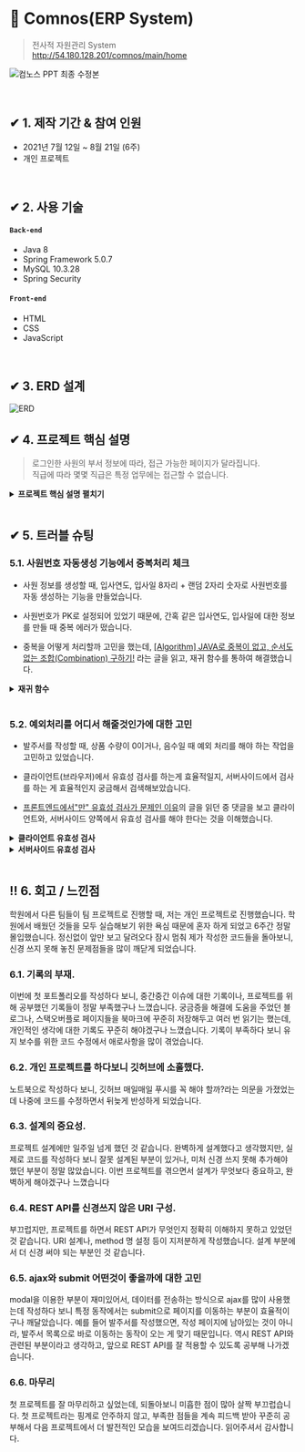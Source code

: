 # :pushpin: Comnos(ERP System)
>전사적 자원관리 System  
>http://54.180.128.201/comnos/main/home


![컴노스 PPT 최종 수정본](https://user-images.githubusercontent.com/80299163/132378386-d9574d57-05e1-403c-a986-ced03548af6c.png)

</br>

## ✔ 1. 제작 기간 & 참여 인원
- 2021년 7월 12일 ~ 8월 21일 (6주)
- 개인 프로젝트

</br>

## ✔ 2. 사용 기술
#### `Back-end`
  - Java 8
  - Spring Framework 5.0.7
  - MySQL 10.3.28
  - Spring Security
#### `Front-end`
  - HTML
  - CSS
  - JavaScript

</br>

## ✔ 3. ERD 설계

![ERD](https://user-images.githubusercontent.com/80299163/132377493-f0ff99b7-5583-4466-9aff-9b683b8a61ef.jpg)


## ✔ 4. 프로젝트 핵심 설명
>로그인한 사원의 부서 정보에 따라, 접근 가능한 페이지가 달라집니다.<br>
>직급에 따라 몇몇 직급은 특정 업무에는 접근할 수 없습니다.

<details>
<summary><b> 프로젝트 핵심 설명 펼치기</b></summary>
<div markdown="1">

### 4.1. 프로젝트 설명
![수정1](https://user-images.githubusercontent.com/80299163/132401792-7d9d0076-c9df-4b33-918a-ca60e1334708.png)

![수정2](https://user-images.githubusercontent.com/80299163/132402422-acff080f-a206-4570-b59d-82668bd74288.png)


### 4.2. 내부 발주서 흐름
![수정3](https://user-images.githubusercontent.com/80299163/132401893-fd084eaa-4cde-4b2a-ac72-853fc1bb71fe.png)

### 4.3. 외부 발주서 흐름

![수정4](https://user-images.githubusercontent.com/80299163/132401942-e0eb3d85-7fe8-425b-ab9e-79cfd977df62.png)

### 4.4. 그 외

* 사원 정보 등록 & 수정
* 퇴사 처리(권한 제거)
* 매장, 상품 정보 등록
* 총 상품 평균 수익률 계산
* 외부 API 연동(카카오 주소 찾기, 카카오 맵) 
* Spring SMTP Server 이용하여 메일 전송 (비밀번호 재설정)
* Spring Security를 이용한 권한 설정 및 관리
* AWS S3를 이용한 이미지 업로드 및 출력


</div>
</details>

</br>


## ✔ 5. 트러블 슈팅
### 5.1. 사원번호 자동생성 기능에서 중복처리 체크

- 사원 정보를 생성할 때, 입사연도, 입사일 8자리 + 랜덤 2자리 숫자로 사원번호를 자동 생성하는 기능을 만들었습니다.

- 사원번호가 PK로 설정되어 있었기 때문에, 간혹 같은 입사연도, 입사일에 대한 정보를 만들 때 중복 에러가 떴습니다.

- 중복을 어떻게 처리할까 고민을 했는데, [[Algorithm] JAVA로 중복이 없고, 순서도 없는 조합(Combination) 구하기!](https://limkydev.tistory.com/156) 라는 글을 읽고, 재귀 함수를 통하여 해결했습니다.


<details>
<summary><b>재귀 함수</b></summary>
<div markdown="1">

~~~java
/**
 * 사원정보 생성 (ComputeServiceImpl.java)
 */

	@Override
	public long mimeEmpCode(Date empDate) {
		
		Random random = new Random();
		int x = random.nextInt(99);
		String ranNum = String.format("%02d", x);

		SimpleDateFormat dateFormat = new SimpleDateFormat("yyyyMMdd");
		String dateStr = dateFormat.format(empDate);
		
		long empCode = Long.parseLong(dateStr + ranNum);
		
		
		if(employeeMapper.checkEmpCode(empCode) == 1) {
			return mimeEmpCode(empDate);
		}else {
			return empCode;
		}
	}
~~~

</div>
</details>
<br>

### 5.2. 예외처리를 어디서 해줄것인가에 대한 고민

- 발주서를 작성할 때, 상품 수량이 0이거나, 음수일 때 예외 처리를 해야 하는 작업을 고민하고 있었습니다.

- 클라이언트(브라우저)에서 유효성 검사를 하는게 효율적일지, 서버사이드에서 검사를 하는 게 효율적인지 궁금해서 검색해보았습니다.

- [프론트엔드에서"만" 유효성 검사가 문제인 이유](https://jojoldu.tistory.com/157)의 글을 읽던 중 댓글을 보고 클라이언트와, 서버사이드 양쪽에서 유효성 검사를 해야 한다는 것을 이해했습니다.
<details>
<summary><b>클라이언트 유효성 검사</b></summary>
<div markdown="1">

~~~java
/**
 * 발주서 작성 (store-order/form.jsp)
 * javascript Math.floor 함수를 이용하여 0이상의 값만 작성되게 하였습니다. 
 */

	<form method="post" action="${appRoot }/store-order/order">
	<table class="table table-striped">
		<thead>
		</thead>
		<tbody id="product-table-body">
			<tr class="d-flex">
				<th class="col-3">타입</th>
				<th class="col-7">상품명</th>
				<th class="col-2">수량</th>
			</tr>
			<tr class="d-flex">
				<td class="col-3">
					<select id="product-type-select" onchange="changeTypeSelect(this)">
						<option value="">상품 TYPE</option>
						<c:forEach items="${productTypeList }" var="type">
							<option id="${type.PRODUCT_TYPE }"
								value="${type.PRODUCT_TYPE }">${type.PRODUCT_TYPE }</option>
						</c:forEach>
					</select>
				</td>
				<td class="col-7">
					<select class="product-product-select" name='products' style='width:100%'>
						<option value="">타입을 먼저 선택하세요</option>
					</select>
				</td>
				<td class="col-2">
					<input type='number' name='ORDER_EA' onchange='this.value = Math.floor(Math.max(this.value,1))' style="width:50px" value="1">
				</td>
			</tr>
		</tbody>
	</table>
	<button id="product-add-btn" type="button" class="btn btn-secondary" >상품 추가하기</button>
	<input type="number" name="STORE_NO" value="${employee.STORE_NO }" hidden="hidden">
	<input type="number" name="EMP_CODE" value="${employee.EMP_CODE }" hidden="hidden">
	
	<sec:authorize access="!hasAnyRole('ROLE_AM', 'ROLE_ST')">
		<button class="btn btn-primary" type="submit">제출</button>
	</sec:authorize>
	<sec:authorize access="hasAnyRole('ROLE_AM', 'ROLE_ST')">
		<div class="not-message">대리, 사원은 발주서를 작성할 직급이 아닙니다.</div>
	</sec:authorize>
</form>
~~~

</div>
</details>


<details>
<summary><b>서버사이드 유효성 검사</b></summary>
<div markdown="1">

~~~java
/**
 * 발주서 작성 (StoreOrderController)
 */

	@PostMapping("/order")
	@Transactional
	public String addOrder(OrderVO order, String[] products, int[] ORDER_EA, RedirectAttributes rttr) {
		
		//발주수량 유효성 검사(상품의 발주량이 0개인 경우가 있으면 에러 메세지처리)
		for(int i=0; i<products.length; i++) {
			if(ORDER_EA[i] == 0) {
				rttr.addFlashAttribute("message", "수량이 0개인 상품이 있습니다.");
				return "redirect:/store-order/order";
			}
		}
		
		int number = 1;
		//주문번호 채번 서비스 (B01)번부터 시작		
		String ono = computeService.mimeOrderNumberB(number);
		order.setORDER_NO(ono);
		
		for(int i=0; i<products.length; i++) {
			order.setPRODUCT_NO( products[i] );
			order.setORDER_EA( ORDER_EA[i] );
			service.addOrder(order);	//내부 발주서 작성
		}
		rttr.addFlashAttribute("message", "발주서 제출이 되었습니다.");
		return "redirect:/store-order/list";
	}
~~~

</div>
</details>

<br>

## ‼ 6. 회고 / 느낀점

학원에서 다른 팀들이 팀 프로젝트로 진행할 때, 저는 개인 프로젝트로 진행했습니다. 학원에서 배웠던 것들을 모두 실습해보기 위한 욕심 때문에 혼자 하게 되었고 6주간 정말 몰입했습니다. 정신없이 앞만 보고 달려오다 잠시 멈춰 제가 작성한 코드들을 돌아보니, 신경 쓰지 못해 놓친 문제점들을 많이 깨닫게 되었습니다.
<br>

### 6.1. 기록의 부재.

이번에 첫 포트폴리오를 작성하다 보니, 중간중간 이슈에 대한 기록이나, 프로젝트를 위해 공부했던 기록들이 정말 부족했구나 느꼈습니다. 궁금증을 해결에 도움을 주었던 블로그나, 스택오버플로 페이지들을 북마크에 꾸준히 저장해두고 여러 번 읽기는 했는데, 개인적인 생각에 대한 기록도 꾸준히 해야겠구나 느꼈습니다. 기록이 부족하다 보니 유지 보수를 위한 코드 수정에서 애로사항을 많이 겪었습니다.
<br>

### 6.2. 개인 프로젝트를 하다보니 깃허브에 소홀했다.

노트북으로 작성하다 보니, 깃허브 매일매일 푸시를 꼭 해야 할까?라는 의문을 가졌었는데 나중에 코드를 수정하면서 뒤늦게 반성하게 되었습니다. 
<br>

### 6.3. 설계의 중요성.

프로젝트 설계에만 일주일 넘게 했던 것 같습니다. 완벽하게 설계했다고 생각했지만, 실제로 코드를 작성하다 보니 잘못 설계된 부분이 있거나, 미처 신경 쓰지 못해 추가해야 했던 부분이 정말 많았습니다. 이번 프로젝트를 겪으면서 설계가 무엇보다 중요하고, 완벽하게 해야겠구나 느꼈습니다
<br>

### 6.4. REST API를 신경쓰지 않은 URI 구성.

부끄럽지만, 프로젝트를 하면서 REST API가 무엇인지 정확히 이해하지 못하고 있었던 것 같습니다. URI 설계나, method 명 설정 등이 지저분하게 작성했습니다. 설계 부분에서 더 신경 써야 되는 부분인 것 같습니다.
<br>

### 6.5. ajax와 submit 어떤것이 좋을까에 대한 고민

modal을 이용한 부분이 재미있어서, 데이터를 전송하는 방식으로 ajax를 많이 사용했는데 작성하다 보니 특정 동작에서는 submit으로 페이지를 이동하는 부분이 효율적이구나 깨달았습니다. 예를 들어 발주서를 작성했으면, 작성 페이지에 남아있는 것이 아니라, 발주서 목록으로 바로 이동하는 동작이 오는 게 맞기 때문입니다. 역시 REST API와 관련된 부분이라고 생각하고, 앞으로 REST API를 잘 적용할 수 있도록 공부해 나가겠습니다.
<br>

### 6.6. 마무리

첫 프로젝트를 잘 마무리하고 싶었는데, 되돌아보니 미흡한 점이 많아 살짝 부끄럽습니다. 첫 프로젝트라는 핑계로 안주하지 않고, 부족한 점들을 계속 피드백 받아 꾸준히 공부해서 다음 프로젝트에서 더 발전적인 모습을 보여드리겠습니다. 읽어주셔서 감사합니다.
